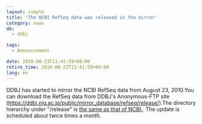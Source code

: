 ```yaml
---
layout: simple
title: 'The NCBI RefSeq data was released in the mirror'
category: news
db:
  - ddbj

tags:
  - Announcement

date: 2010-08-23T11:41:59+09:00
retire_time: 2010-08-23T11:41:59+09:00
lang: en
---
```


DDBJ has started to mirror the NCBI RefSeq data from August 23, 2010.You can download the RefSeq data from DDBJ's Anonymous-FTP site <a href="https://ddbj.nig.ac.jp/public/mirror_database/refseq/release/">(https://ddbj.nig.ac.jp/public/mirror_database/refseq/release/)</a>.The directory hierarchy under "/release" is <a href="ftp://ftp.ncbi.nih.gov/refseq/release/">the same as that of NCBI.</a>. The update is scheduled about twice times a month.
